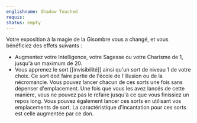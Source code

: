 ```yaml
---
englishname: Shadow Touched
requis:
status: empty
---
```

Votre exposition à la magie de la Gisombre vous a changé, et vous bénéficiez des effets suivants : 

 - Augmentez votre Intelligence, votre Sagesse ou votre Charisme de 1, jusqu'à un maximum de 20.
 - Vous apprenez le sort [[invisibilité]] ainsi qu'un sort de niveau 1 de votre choix. Ce sort doit faire partie de l'école de l'illusion ou de la nécromancie. Vous pouvez lancer chacun de ces sorts une fois sans dépenser d'emplacement. Une fois que vous les avez lancés de cette manière, vous ne pouvez pas le refaire jusqu'à ce que vous finissiez un repos long. Vous pouvez également lancer ces sorts en utilisant vos emplacements de sort. La caractéristique d'incantation pour ces sorts est celle augmentée par ce don.
